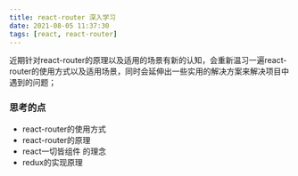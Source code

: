 ```yaml
---
title: react-router 深入学习
date: 2021-08-05 11:37:30
tags: [react, react-router]
---
```


近期针对react-router的原理以及适用的场景有新的认知，会重新温习一遍react-router的使用方式以及适用场景，同时会延伸出一些实用的解决方案来解决项目中遇到的问题；

### 思考的点
- react-router的使用方式
- react-router的原理
- react一切皆组件 的理念
- redux的实现原理
